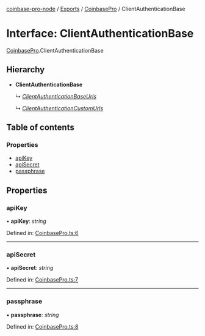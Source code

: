 [coinbase-pro-node](../README.md) / [Exports](../modules.md) / [CoinbasePro](../modules/coinbasepro.md) / ClientAuthenticationBase

# Interface: ClientAuthenticationBase

[CoinbasePro](../modules/coinbasepro.md).ClientAuthenticationBase

## Hierarchy

- **ClientAuthenticationBase**

  ↳ [_ClientAuthenticationBaseUrls_](coinbasepro.clientauthenticationbaseurls.md)

  ↳ [_ClientAuthenticationCustomUrls_](coinbasepro.clientauthenticationcustomurls.md)

## Table of contents

### Properties

- [apiKey](coinbasepro.clientauthenticationbase.md#apikey)
- [apiSecret](coinbasepro.clientauthenticationbase.md#apisecret)
- [passphrase](coinbasepro.clientauthenticationbase.md#passphrase)

## Properties

### apiKey

• **apiKey**: _string_

Defined in: [CoinbasePro.ts:6](https://github.com/bennycode/coinbase-pro-node/blob/845b71d/src/CoinbasePro.ts#L6)

---

### apiSecret

• **apiSecret**: _string_

Defined in: [CoinbasePro.ts:7](https://github.com/bennycode/coinbase-pro-node/blob/845b71d/src/CoinbasePro.ts#L7)

---

### passphrase

• **passphrase**: _string_

Defined in: [CoinbasePro.ts:8](https://github.com/bennycode/coinbase-pro-node/blob/845b71d/src/CoinbasePro.ts#L8)
